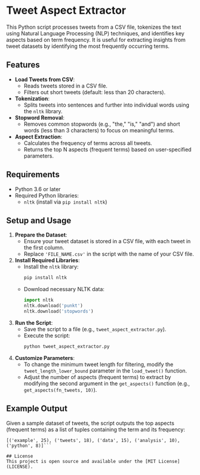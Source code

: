 # Tweet Aspect Extractor

This Python script processes tweets from a CSV file, tokenizes the text using Natural Language Processing (NLP) techniques, and identifies key aspects based on term frequency. It is useful for extracting insights from tweet datasets by identifying the most frequently occurring terms.

## Features
- **Load Tweets from CSV**:
  - Reads tweets stored in a CSV file.
  - Filters out short tweets (default: less than 20 characters).
- **Tokenization**:
  - Splits tweets into sentences and further into individual words using the `nltk` library.
- **Stopword Removal**:
  - Removes common stopwords (e.g., "the," "is," "and") and short words (less than 3 characters) to focus on meaningful terms.
- **Aspect Extraction**:
  - Calculates the frequency of terms across all tweets.
  - Returns the top N aspects (frequent terms) based on user-specified parameters.

## Requirements
- Python 3.6 or later
- Required Python libraries:
  - `nltk` (install via `pip install nltk`)

## Setup and Usage
1. **Prepare the Dataset**:
   - Ensure your tweet dataset is stored in a CSV file, with each tweet in the first column.
   - Replace `'FILE_NAME.csv'` in the script with the name of your CSV file.
2. **Install Required Libraries**:
   - Install the `nltk` library:
     ```bash
     pip install nltk
     ```
   - Download necessary NLTK data:
     ```python
     import nltk
     nltk.download('punkt')
     nltk.download('stopwords')
     ```
3. **Run the Script**:
   - Save the script to a file (e.g., `tweet_aspect_extractor.py`).
   - Execute the script:
     ```bash
     python tweet_aspect_extractor.py
     ```
4. **Customize Parameters**:
   - To change the minimum tweet length for filtering, modify the `tweet_length_lower_bound` parameter in the `load_tweet()` function.
   - Adjust the number of aspects (frequent terms) to extract by modifying the second argument in the `get_aspects()` function (e.g., `get_aspects(fn_tweets, 10)`).

## Example Output
Given a sample dataset of tweets, the script outputs the top aspects (frequent terms) as a list of tuples containing the term and its frequency:

```plaintext
[('example', 25), ('tweets', 18), ('data', 15), ('analysis', 10), ('python', 8)]```

## License
This project is open source and available under the [MIT License](LICENSE).
